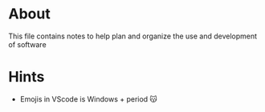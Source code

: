 # About
This file contains notes to help plan and organize the use and development of software

# Hints
- Emojis in VScode is Windows + period 😽